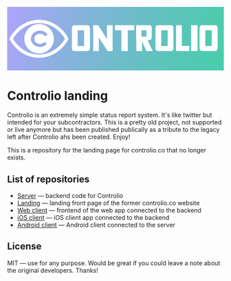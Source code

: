 ![Controlio](/designs/github_header.png?raw=true)
# Controlio landing
Controlio is an extremely simple status report system. It's like twitter but intended for your subcontractors. This is a pretty old project, not supported or live anymore but has been published publically as a tribute to the legacy left after Controlio ahs been created. Enjoy!

This is a repository for the landing page for controlio.co that no longer exists.
## List of repositories
* [Server](https://github.com/backmeupplz/controlio-server) — backend code for Controlio
* [Landing](https://github.com/backmeupplz/controlio-landing) — landing front page of the former controlio.co website
* [Web client](https://github.com/backmeupplz/controlio-web) — frontend of the web app connected to the backend
* [iOS client](https://github.com/backmeupplz/controlio-ios) — iOS client app connected to the backend 
* [Android client](https://github.com/adonixis/controlio-android/) — Android client connected to the server

## License
MIT — use for any purpose. Would be great if you could leave a note about the original developers. Thanks!
